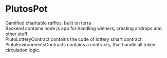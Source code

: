# PlutosPot
Gamified charitable raffles, built on terra </br>
Backend contains node js app for handling winners, creating airdrops and other stuff.</br>
PlutoLotteryContract contains the code of lottery smart contract.</br>
PlutoEnvironmentsContracts contains a contracts, that handle all token circulation logic.</br>

